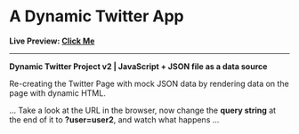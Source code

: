 # A Dynamic Twitter App

**Live Preview: [Click Me](https://dynamic-twitter-project-v2.netlify.app/?user=user1)**

---

**Dynamic Twitter Project v2 | JavaScript + JSON file as a data source**

Re-creating the Twitter Page with mock JSON data by rendering data on the page with dynamic HTML.

... Take a look at the URL in the browser, now change the **query string** at the end of it to **?user=user2**, and watch what happens ...
